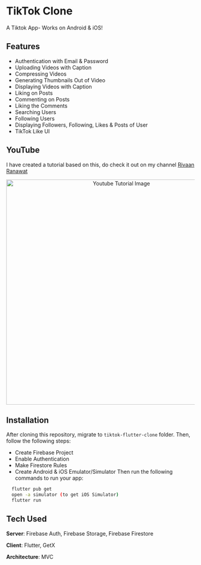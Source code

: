 # TikTok Clone

A Tiktok App- Works on Android & iOS! 

## Features
- Authentication with Email & Password
- Uploading Videos with Caption
- Compressing Videos
- Generating Thumbnails Out of Video
- Displaying Videos with Caption
- Liking on Posts
- Commenting on Posts
- Liking the Comments
- Searching Users
- Following Users
- Displaying Followers, Following, Likes & Posts of User
- TikTok Like UI

## YouTube
I have created a tutorial based on this, do check it out on my channel [Rivaan Ranawat](https://youtu.be/4E4V9F3cbp4) 

<p align="center">
  <img width="600" src="https://github.com/RivaanRanawat/tiktok-flutter-clone/blob/master/screenshot.png" alt="Youtube Tutorial Image">
</p>


## Installation
After cloning this repository, migrate to ```tiktok-flutter-clone``` folder. Then, follow the following steps:
- Create Firebase Project
- Enable Authentication
- Make Firestore Rules
- Create Android & iOS Emulator/Simulator
Then run the following commands to run your app:
```bash
  flutter pub get
  open -a simulator (to get iOS Simulator)
  flutter run
```

## Tech Used
**Server**: Firebase Auth, Firebase Storage, Firebase Firestore

**Client**: Flutter, GetX

**Architecture**: MVC